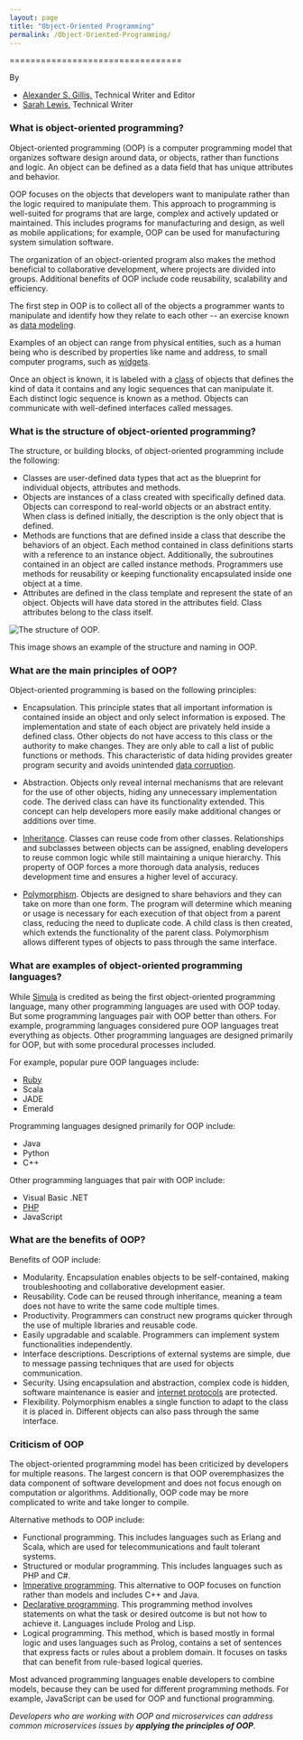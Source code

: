 ```yaml
---
layout: page
title: "Object-Oriented Programming"
permalink: /Object-Oriented-Programming/
---
```



=================================


By

-   [Alexander S. Gillis,](https://www.techtarget.com/contributor/Alexander-S-Gillis) Technical Writer and Editor
-   [Sarah Lewis,](https://www.techtarget.com/contributor/Sarah-Lewis) Technical Writer

### What is object-oriented programming?

Object-oriented programming (OOP) is a computer programming model that organizes software design around data, or objects, rather than functions and logic. An object can be defined as a data field that has unique attributes and behavior.

OOP focuses on the objects that developers want to manipulate rather than the logic required to manipulate them. This approach to programming is well-suited for programs that are large, complex and actively updated or maintained. This includes programs for manufacturing and design, as well as mobile applications; for example, OOP can be used for manufacturing system simulation software.

The organization of an object-oriented program also makes the method beneficial to collaborative development, where projects are divided into groups. Additional benefits of OOP include code reusability, scalability and efficiency.

The first step in OOP is to collect all of the objects a programmer wants to manipulate and identify how they relate to each other -- an exercise known as [data modeling](https://searchdatamanagement.techtarget.com/definition/data-modeling).

Examples of an object can range from physical entities, such as a human being who is described by properties like name and address, to small computer programs, such as [widgets](https://whatis.techtarget.com/definition/widget).

Once an object is known, it is labeled with a [class](https://whatis.techtarget.com/definition/class) of objects that defines the kind of data it contains and any logic sequences that can manipulate it. Each distinct logic sequence is known as a method. Objects can communicate with well-defined interfaces called messages.

### What is the structure of object-oriented programming?

The structure, or building blocks, of object-oriented programming include the following:

-   Classes are user-defined data types that act as the blueprint for individual objects, attributes and methods.
-   Objects are instances of a class created with specifically defined data. Objects can correspond to real-world objects or an abstract entity. When class is defined initially, the description is the only object that is defined.
-   Methods are functions that are defined inside a class that describe the behaviors of an object. Each method contained in class definitions starts with a reference to an instance object. Additionally, the subroutines contained in an object are called instance methods. Programmers use methods for reusability or keeping functionality encapsulated inside one object at a time.
-   Attributes are defined in the class template and represent the state of an object. Objects will have data stored in the attributes field. Class attributes belong to the class itself.

![The structure of OOP.](https://cdn.ttgtmedia.com/rms/onlineimages/whatis-object_oriented_programming_half_column_mobile.png)

This image shows an example of the structure and naming in OOP.

### What are the main principles of OOP?

Object-oriented programming is based on the following principles:

-   Encapsulation. This principle states that all important information is contained inside an object and only select information is exposed. The implementation and state of each object are privately held inside a defined class. Other objects do not have access to this class or the authority to make changes. They are only able to call a list of public functions or methods. This characteristic of data hiding provides greater program security and avoids unintended [data corruption](https://searchsqlserver.techtarget.com/definition/data-corruption).
-   Abstraction. Objects only reveal internal mechanisms that are relevant for the use of other objects, hiding any unnecessary implementation code. The derived class can have its functionality extended. This concept can help developers more easily make additional changes or additions over time.
-   [Inheritance](https://whatis.techtarget.com/definition/inheritance). Classes can reuse code from other classes. Relationships and subclasses between objects can be assigned, enabling developers to reuse common logic while still maintaining a unique hierarchy. This property of OOP forces a more thorough data analysis, reduces development time and ensures a higher level of accuracy.

-   [Polymorphism](https://whatis.techtarget.com/definition/polymorphism). Objects are designed to share behaviors and they can take on more than one form. The program will determine which meaning or usage is necessary for each execution of that object from a parent class, reducing the need to duplicate code. A child class is then created, which extends the functionality of the parent class. Polymorphism allows different types of objects to pass through the same interface.

### What are examples of object-oriented programming languages?

While [Simula](https://whatis.techtarget.com/definition/Simula-simulation-language) is credited as being the first object-oriented programming language, many other programming languages are used with OOP today. But some programming languages pair with OOP better than others. For example, programming languages considered pure OOP languages treat everything as objects. Other programming languages are designed primarily for OOP, but with some procedural processes included.

For example, popular pure OOP languages include:

-   [Ruby](https://whatis.techtarget.com/definition/Ruby)
-   Scala
-   JADE
-   Emerald

Programming languages designed primarily for OOP include:

-   Java
-   Python
-   C++

Other programming languages that pair with OOP include:

-   Visual Basic .NET
-   [PHP](https://whatis.techtarget.com/definition/Personal-Home-Page-PHP)
-   JavaScript

### What are the benefits of OOP?

Benefits of OOP include:

-   Modularity. Encapsulation enables objects to be self-contained, making troubleshooting and collaborative development easier.
-   Reusability. Code can be reused through inheritance, meaning a team does not have to write the same code multiple times.
-   Productivity. Programmers can construct new programs quicker through the use of multiple libraries and reusable code.
-   Easily upgradable and scalable. Programmers can implement system functionalities independently.
-   Interface descriptions. Descriptions of external systems are simple, due to message passing techniques that are used for objects communication.
-   Security. Using encapsulation and abstraction, complex code is hidden, software maintenance is easier and [internet protocols](https://searchunifiedcommunications.techtarget.com/definition/Internet-Protocol) are protected.
-   Flexibility. Polymorphism enables a single function to adapt to the class it is placed in. Different objects can also pass through the same interface.

### Criticism of OOP

The object-oriented programming model has been criticized by developers for multiple reasons. The largest concern is that OOP overemphasizes the data component of software development and does not focus enough on computation or algorithms. Additionally, OOP code may be more complicated to write and take longer to compile.

Alternative methods to OOP include:

-   Functional programming. This includes languages such as Erlang and Scala, which are used for telecommunications and fault tolerant systems.
-   Structured or modular programming. This includes languages such as PHP and C#.
-   [Imperative programming](https://whatis.techtarget.com/definition/imperative-programming). This alternative to OOP focuses on function rather than models and includes C++ and Java.
-   [Declarative programming](https://searchitoperations.techtarget.com/definition/declarative-programming). This programming method involves statements on what the task or desired outcome is but not how to achieve it. Languages include Prolog and Lisp.
-   Logical programming. This method, which is based mostly in formal logic and uses languages such as Prolog, contains a set of sentences that express facts or rules about a problem domain. It focuses on tasks that can benefit from rule-based logical queries.

Most advanced programming languages enable developers to combine models, because they can be used for different programming methods. For example, JavaScript can be used for OOP and functional programming.

*Developers who are working with OOP and microservices can address common microservices issues by **applying the principles of OOP**.*